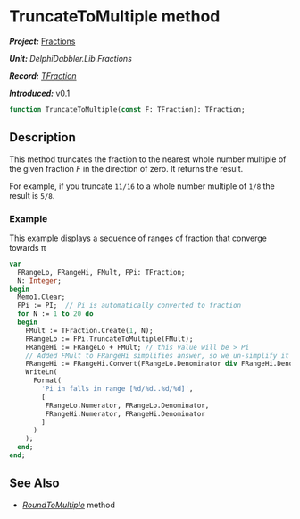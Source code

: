 # TruncateToMultiple method

***Project:*** [Fractions](../API.md)

***Unit:*** _DelphiDabbler.Lib.Fractions_

***Record:*** [_TFraction_](./TFraction.md)

***Introduced:*** v0.1

```pascal
function TruncateToMultiple(const F: TFraction): TFraction;
```

## Description

This method truncates the fraction to the nearest whole number multiple of the given fraction _F_ in the direction of zero. It returns the result.

For example, if you truncate `11/16` to a whole number multiple of `1/8` the result is `5/8`.

### Example

This example displays a sequence of ranges of fraction that converge towards &#960;

```pascal
var
  FRangeLo, FRangeHi, FMult, FPi: TFraction;
  N: Integer;
begin
  Memo1.Clear;
  FPi := PI;  // Pi is automatically converted to fraction
  for N := 1 to 20 do
  begin
    FMult := TFraction.Create(1, N);
    FRangeLo := FPi.TruncateToMultiple(FMult);
    FRangeHi := FRangeLo + FMult; // this value will be > Pi
    // Added FMult to FRangeHi simplifies answer, so we un-simplify it
    FRangeHi := FRangeHi.Convert(FRangeLo.Denominator div FRangeHi.Denominator);
    WriteLn(
      Format(
        'Pi in falls in range [%d/%d..%d/%d]',
        [
         FRangeLo.Numerator, FRangeLo.Denominator,
         FRangeHi.Numerator, FRangeHi.Denominator
        ]
      )
    );
  end;
end;
```

## See Also

* [_RoundToMultiple_](./TFraction-RoundToMultiple.md) method
